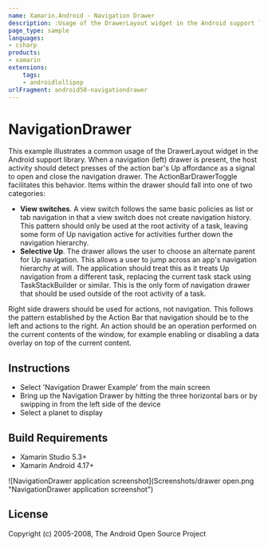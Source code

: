 ```yaml
---
name: Xamarin.Android - Navigation Drawer
description: :Usage of the DrawerLayout widget in the Android support library. When a navigation (left) drawer is present, the... (Android Lollipop)"
page_type: sample
languages:
- csharp
products:
- xamarin
extensions:
    tags:
    - androidlollipop
urlFragment: android50-navigationdrawer
---
```

# NavigationDrawer

This example illustrates a common usage of the DrawerLayout widget
  in the Android support library.
  When a navigation (left) drawer is present, the host activity should detect presses of
  the action bar's Up affordance as a signal to open and close the navigation drawer. The
  ActionBarDrawerToggle facilitates this behavior.
  Items within the drawer should fall into one of two categories:

- **View switches**. A view switch follows the same basic policies as
  list or tab navigation in that a view switch does not create navigation history.
  This pattern should only be used at the root activity of a task, leaving some form
  of Up navigation active for activities further down the navigation hierarchy.
- **Selective Up**. The drawer allows the user to choose an alternate
  parent for Up navigation. This allows a user to jump across an app's navigation
  hierarchy at will. The application should treat this as it treats Up navigation from
  a different task, replacing the current task stack using TaskStackBuilder or similar.
  This is the only form of navigation drawer that should be used outside of the root
  activity of a task.

Right side drawers should be used for actions, not navigation. This follows the pattern
  established by the Action Bar that navigation should be to the left and actions to the right.
  An action should be an operation performed on the current contents of the window,
  for example enabling or disabling a data overlay on top of the current content.

## Instructions

- Select 'Navigation Drawer Example' from the main screen
- Bring up the Navigation Drawer by hitting the three horizontal bars or by swipping in from the left side of the device
- Select a planet to display

## Build Requirements

- Xamarin Studio 5.3+
- Xamarin Android 4.17+

![NavigationDrawer application screenshot](Screenshots/drawer open.png "NavigationDrawer application screenshot")

## License

Copyright (c) 2005-2008, The Android Open Source Project  
